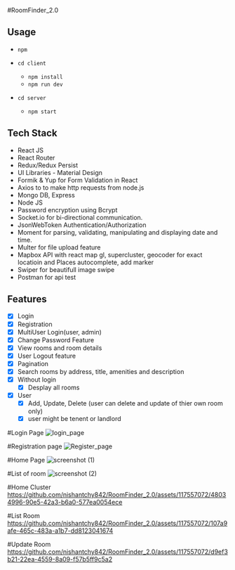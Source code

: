 #RoomFinder_2.0

## Usage
- `npm`
 - `cd client`
   - `npm install`
   - `npm run dev`
    
 - `cd server`
   - `npm start`

## Tech Stack

* React JS
* React Router
* Redux/Redux Persist
* UI Libraries - Material Design
* Formik & Yup for Form Validation in React
* Axios to to make http requests from node.js 
* Mongo DB, Express
* Node JS
* Password encryption using Bcrypt
* Socket.io for bi-directional communication.
* JsonWebToken Authentication/Authorization
* Moment for parsing, validating, manipulating and displaying date and time.
* Multer for file upload feature
* Mapbox API with react map gl, supercluster, geocoder for exact locatioin and Places autocomplete, add marker 
* Swiper for beautifull image swipe
* Postman for api test

## Features

 - [x] Login
  - [x] Registration
  - [x] MultiUser Login(user, admin)
  - [x] Change Password Feature
  - [x] View rooms and room details
  - [x] User Logout feature
  - [x] Pagination
  - [x] Search rooms by address, title, amenities and description 
- [x] Without login
  - [x] Desplay all rooms
- [x] User
  - [x] Add, Update, Delete (user can delete and update of thier own room only)
  - [x] user might be tenent or landlord

#Login Page
![login_page](https://github.com/nishantchy842/RoomFinder_2.0/assets/117557072/c5b44156-6f73-4c56-807b-55bccc1e6e1b)

#Registration page
![Register_page](https://github.com/nishantchy842/RoomFinder_2.0/assets/117557072/1c7bca6f-c363-46a6-b74d-bc60197474a9)

#Home Page
![screenshot (1)](https://github.com/nishantchy842/RoomFinder_2.0/assets/117557072/8638d8be-0b18-4b74-92b4-0901ad49c8bf)

#List of room
![screenshot (2)](https://github.com/nishantchy842/RoomFinder_2.0/assets/117557072/baa896eb-e958-4824-8c73-18df638849ff)

#Home Cluster
https://github.com/nishantchy842/RoomFinder_2.0/assets/117557072/48034996-90e5-42a3-b6a0-577ea0054ece

#List Room
https://github.com/nishantchy842/RoomFinder_2.0/assets/117557072/107a9afe-465c-483a-a1b7-dd8123041674


#Update Room
https://github.com/nishantchy842/RoomFinder_2.0/assets/117557072/d9ef3b21-22ea-4559-8a09-f57b5ff9c5a2








